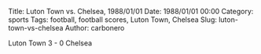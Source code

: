 Title: Luton Town vs. Chelsea, 1988/01/01
Date: 1988/01/01 00:00
Category: sports
Tags: football, football scores, Luton Town, Chelsea
Slug: luton-town-vs-chelsea
Author: carbonero


Luton Town 3 - 0 Chelsea
